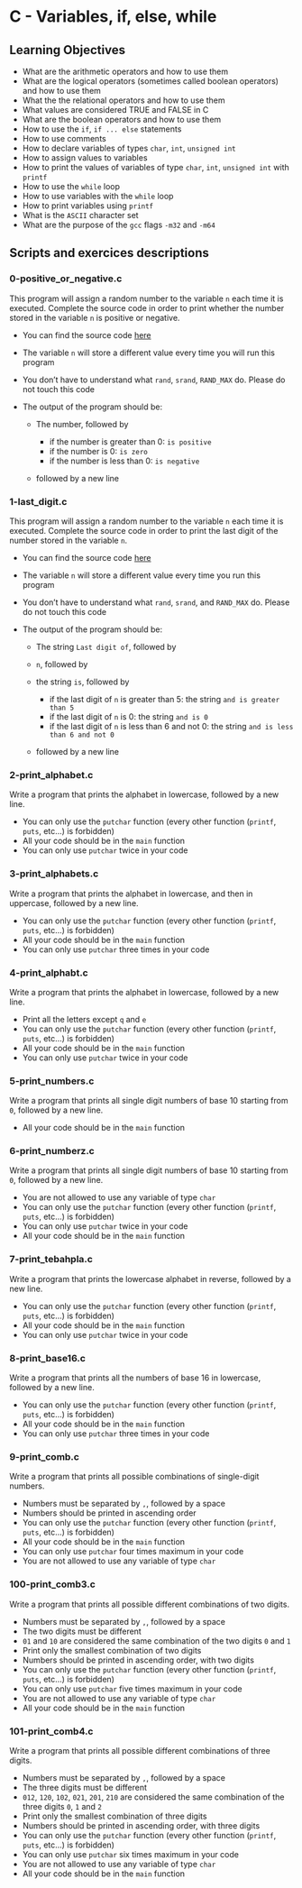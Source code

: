 # C - Variables, if, else, while
## Learning Objectives

* What are the arithmetic operators and how to use them
* What are the logical operators (sometimes called boolean operators) and how to use them
* What the the relational operators and how to use them
* What values are considered TRUE and FALSE in C
* What are the boolean operators and how to use them
* How to use the `if`, `if ... else` statements
* How to use comments
* How to declare variables of types `char`, `int`, `unsigned int`
* How to assign values to variables
* How to print the values of variables of type `char`, `int`, `unsigned int` with `printf`
* How to use the `while` loop
* How to use variables with the `while` loop
* How to print variables using `printf`
* What is the `ASCII` character set
* What are the purpose of the `gcc` flags `-m32` and `-m64`

## Scripts and exercices descriptions
### 0-positive_or_negative.c
This program will assign a random number to the variable `n` each time it is executed. Complete the source code in order to print whether the number stored in the variable `n` is positive or negative.

* You can find the source code [here](https://github.com/holbertonschool/0x01.c/blob/master/0-positive_or_negative_c "here")
* The variable `n` will store a different value every time you will run this program
* You don’t have to understand what `rand`, `srand`, `RAND_MAX` do. Please do not touch this code
* The output of the program should be:

    * The number, followed by

        * if the number is greater than 0: `is positive`
        * if the number is 0: `is zero`
        * if the number is less than 0: `is negative`

    * followed by a new line

### 1-last_digit.c
This program will assign a random number to the variable `n` each time it is executed. Complete the source code in order to print the last digit of the number stored in the variable `n`.

* You can find the source code [here](https://github.com/holbertonschool/0x01.c/blob/master/1-last_digit_c "here")
* The variable `n` will store a different value every time you run this program
* You don’t have to understand what `rand`, `srand`, and `RAND_MAX` do. Please do not touch this code
* The output of the program should be:

    * The string `Last digit of`, followed by
    * `n`, followed by
    * the string `is`, followed by

        * if the last digit of `n` is greater than 5: the string `and is greater than 5`
        * if the last digit of `n` is 0: the string `and is 0`
        * if the last digit of `n` is less than 6 and not 0: the string `and is less than 6 and not 0`

    * followed by a new line

### 2-print_alphabet.c
Write a program that prints the alphabet in lowercase, followed by a new line.

* You can only use the `putchar` function (every other function (`printf`, `puts`, etc…) is forbidden)
* All your code should be in the `main` function
* You can only use `putchar` twice in your code

### 3-print_alphabets.c
Write a program that prints the alphabet in lowercase, and then in uppercase, followed by a new line.

* You can only use the `putchar` function (every other function (`printf`, `puts`, etc…) is forbidden)
* All your code should be in the `main` function
* You can only use `putchar` three times in your code

### 4-print_alphabt.c
Write a program that prints the alphabet in lowercase, followed by a new line.

* Print all the letters except `q` and `e`
* You can only use the `putchar` function (every other function (`printf`, `puts`, etc…) is forbidden)
* All your code should be in the `main` function
* You can only use `putchar` twice in your code

### 5-print_numbers.c
Write a program that prints all single digit numbers of base 10 starting from `0`, followed by a new line.

* All your code should be in the `main` function

### 6-print_numberz.c
Write a program that prints all single digit numbers of base 10 starting from `0`, followed by a new line.

* You are not allowed to use any variable of type `char`
* You can only use the `putchar` function (every other function (`printf`, `puts`, etc…) is forbidden)
* You can only use `putchar` twice in your code
* All your code should be in the `main` function

### 7-print_tebahpla.c
Write a program that prints the lowercase alphabet in reverse, followed by a new line.

* You can only use the `putchar` function (every other function (`printf`, `puts`, etc…) is forbidden)
* All your code should be in the `main` function
* You can only use `putchar` twice in your code

### 8-print_base16.c
Write a program that prints all the numbers of base 16 in lowercase, followed by a new line.

* You can only use the `putchar` function (every other function (`printf`, `puts`, etc…) is forbidden)
* All your code should be in the `main` function
* You can only use `putchar` three times in your code

### 9-print_comb.c
Write a program that prints all possible combinations of single-digit numbers.

* Numbers must be separated by `,`, followed by a space
* Numbers should be printed in ascending order
* You can only use the `putchar` function (every other function (`printf`, `puts`, etc…) is forbidden)
* All your code should be in the `main` function
* You can only use `putchar` four times maximum in your code
* You are not allowed to use any variable of type `char`

### 100-print_comb3.c
Write a program that prints all possible different combinations of two digits.

* Numbers must be separated by `,`, followed by a space
* The two digits must be different
* `01` and `10` are considered the same combination of the two digits `0` and `1`
* Print only the smallest combination of two digits
* Numbers should be printed in ascending order, with two digits
* You can only use the `putchar` function (every other function (`printf`, `puts`, etc…) is forbidden)
* You can only use `putchar` five times maximum in your code
* You are not allowed to use any variable of type `char`
* All your code should be in the `main` function

### 101-print_comb4.c
Write a program that prints all possible different combinations of three digits.

* Numbers must be separated by `,`, followed by a space
* The three digits must be different
* `012`, `120`, `102`, `021`, `201`, `210` are considered the same combination of the three digits `0`, `1` and `2`
* Print only the smallest combination of three digits
* Numbers should be printed in ascending order, with three digits
* You can only use the `putchar` function (every other function (`printf`, `puts`, etc…) is forbidden)
* You can only use `putchar` six times maximum in your code
* You are not allowed to use any variable of type `char`
* All your code should be in the `main` function
